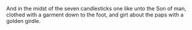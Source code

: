 And in the midst of the seven candlesticks one like unto the Son of man, clothed with a garment down to the foot, and girt about the paps with a golden girdle.
